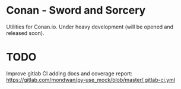 Conan - Sword and Sorcery
=========================

Utilities for Conan.io. Under heavy development (will be opened and released soon).


TODO
====

Improve gitlab CI adding docs and coverage report:
https://gitlab.com/mondwan/py-use_mock/blob/master/.gitlab-ci.yml
